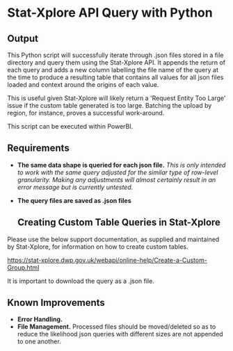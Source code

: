 # Stat-Xplore API Query with Python

## Output

This Python script will successfully iterate through .json files stored in a file directory and query them using the Stat-Xplore API. It appends the return of each query and adds a new column labelling the file name of the query at the time to produce a resulting table that contains all values for all json files loaded and context around the origins of each value. 

This is useful given Stat-Xplore will likely return a 'Request Entity Too Large' issue if the custom table generated is too large. Batching the upload by region, for instance, proves a successful work-around.

This script can be executed within PowerBI.

## Requirements

- **The same data shape is queried for each json file.** *This is only intended to work with the same query adjusted for the similar type of row-level granularity. Making any adjustments will almost certainly result in an error message but is currently untested.*
- **The query files are saved as .json files**

  ## Creating Custom Table Queries in Stat-Xplore

Please use the below support documentation, as supplied and maintained by Stat-Xplore, for information on how to create custom tables. 

https://stat-xplore.dwp.gov.uk/webapi/online-help/Create-a-Custom-Group.html

It is important to download the query as a .json file.

## Known Improvements

- **Error Handling.**
- **File Management.** Processed files should be moved/deleted so as to reduce the likelihood json queries with different sizes are not appended to one another. 




